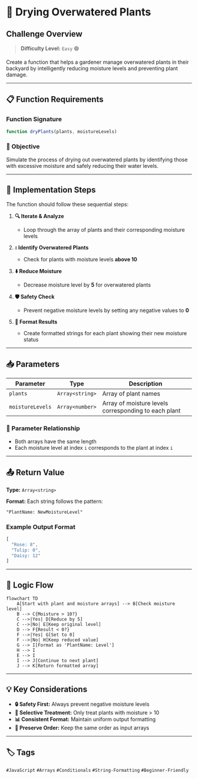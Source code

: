 # 🌱 Drying Overwatered Plants

## Challenge Overview

> **Difficulty Level:** `Easy` 🟢

Create a function that helps a gardener manage overwatered plants in their backyard by intelligently reducing moisture levels and preventing plant damage.

---

## 📋 Function Requirements

### Function Signature
```javascript
function dryPlants(plants, moistureLevels)
```

### 🎯 Objective
Simulate the process of drying out overwatered plants by identifying those with excessive moisture and safely reducing their water levels.

---

## 🔄 Implementation Steps

The function should follow these sequential steps:

1. **🔍 Iterate & Analyze**
   - Loop through the array of plants and their corresponding moisture levels

2. **💧 Identify Overwatered Plants**
   - Check for plants with moisture levels **above 10**

3. **⬇️ Reduce Moisture**
   - Decrease moisture level by **5** for overwatered plants

4. **🛡️ Safety Check**
   - Prevent negative moisture levels by setting any negative values to **0**

5. **📝 Format Results**
   - Create formatted strings for each plant showing their new moisture status

---

## 📥 Parameters

| Parameter | Type | Description |
|-----------|------|-------------|
| `plants` | `Array<string>` | Array of plant names |
| `moistureLevels` | `Array<number>` | Array of moisture levels corresponding to each plant |

### 📐 Parameter Relationship
- Both arrays have the same length
- Each moisture level at index `i` corresponds to the plant at index `i`

---

## 📤 Return Value

**Type:** `Array<string>`

**Format:** Each string follows the pattern:
```
"PlantName: NewMoistureLevel"
```

### Example Output Format
```javascript
[
  "Rose: 8",
  "Tulip: 0", 
  "Daisy: 12"
]
```

---

## 🧪 Logic Flow

```mermaid
flowchart TD
    A[Start with plant and moisture arrays] --> B[Check moisture level]
    B --> C{Moisture > 10?}
    C -->|Yes| D[Reduce by 5]
    C -->|No| E[Keep original level]
    D --> F{Result < 0?}
    F -->|Yes| G[Set to 0]
    F -->|No| H[Keep reduced value]
    G --> I[Format as 'PlantName: Level']
    H --> I
    E --> I
    I --> J[Continue to next plant]
    J --> K[Return formatted array]
```

---

## 💡 Key Considerations

- **🔒 Safety First:** Always prevent negative moisture levels
- **🎯 Selective Treatment:** Only treat plants with moisture > 10
- **📊 Consistent Format:** Maintain uniform output formatting
- **🔄 Preserve Order:** Keep the same order as input arrays

---

## 🏷️ Tags
`#JavaScript` `#Arrays` `#Conditionals` `#String-Formatting` `#Beginner-Friendly`
